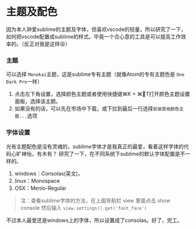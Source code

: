 # 主题及配色
因为本人钟爱sublime的主题及字体，但喜欢vscode的轻量，所以研究了一下，如何把vscode配置成sublime的样式。毕竟一个合心意的工具是可以提高工作效率的。（反正对我是这样😝）
### 主题
  可以选择 `Monokai`主题，这是sublime专有主题（就像Atom的专有主题色是 `One Dark Pro`一样）
  1. 点击左下角设置，选择颜色主题或者使用快捷键⌘K + ⌘T打开颜色主题设置面板，选择该主题。
  2. 如果没有的话，可以先在市场中下载，或下拉到最后一行选择`安装其他颜色主题...`选项
    
### 字体设置
光有主题配色是没有灵魂的，sublime字体才是我真正的最爱，看着这样字体的代码心旷神怡，有木有？
研究了一下，在不同系统下sublime的默认字体配置是不一样的。
1. windows：Consolas(英文)， 
2. linux：Monospace
3. OSX：Menlo-Regular
   
> 注：查看sublime字体的方法，在上面导航栏 view 里面点击 show console 然后输入 `view.settings().get('font_face')`


不过本人最爱还是windows上的字体，所以设置成了consolas。好了，完工。
    
